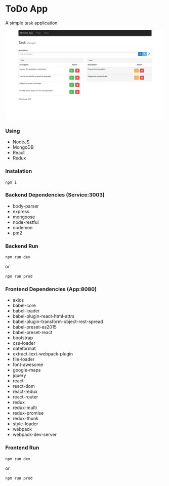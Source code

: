 # ToDo App
A simple task application

![Preview Screenshot](preview.png)

### Using
- NodeJS
- MongoDB
- React
- Redux

### Instalation
```
npm i
```

### Backend Dependencies (Service:3003)
- body-parser
- express
- mongoose
- node-restful
- nodemon
- pm2

### Backend Run
```
npm run dev
```
or
```
npm run prod
```

### Frontend Dependencies (App:8080)
- axios
- babel-core
- babel-loader
- babel-plugin-react-html-attrs
- babel-plugin-transform-object-rest-spread
- babel-preset-es2015
- babel-preset-react
- bootstrap
- css-loader
- dateformat
- extract-text-webpack-plugin
- file-loader
- font-awesome
- google-maps
- jquery
- react
- react-dom
- react-redux
- react-router
- redux
- redux-multi
- redux-promise
- redux-thunk
- style-loader
- webpack
- webpack-dev-server

### Frontend Run
```
npm run dev
```
or
```
npm run prod
```
